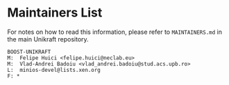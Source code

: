 Maintainers List
================

For notes on how to read this information, please refer to `MAINTAINERS.md` in
the main Unikraft repository.

	BOOST-UNIKRAFT
	M:	Felipe Huici <felipe.huici@neclab.eu>
	M:	Vlad-Andrei Badoiu <vlad_andrei.badoiu@stud.acs.upb.ro>
	L:	minios-devel@lists.xen.org
	F: *
